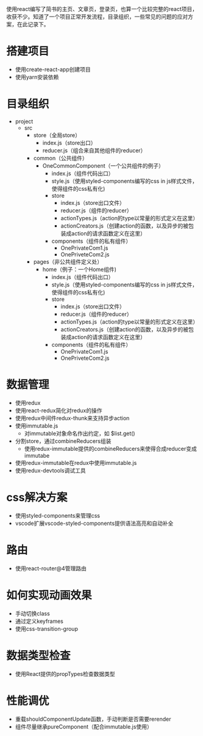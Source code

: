 使用react编写了简书的主页、文章页，登录页，也算一个比较完整的react项目，收获不少。知道了一个项目正常开发流程，目录组织，一些常见的问题的应对方案，在此记录下。

# 搭建项目

- 使用create-react-app创建项目
- 使用yarn安装依赖

# 目录组织

- project
    - src
        - store（全局store）
            - index.js（store出口）
            - reducer.js（组合来自其他组件的reducer）
        - common（公共组件）
            - OneCommonComponent（一个公共组件的例子）
                - index.js（组件代码出口）
                - style.js（使用styled-components编写的css in js样式文件，使得组件的css私有化)
                - store 
                    - index.js（store出口文件）
                    - reducer.js（组件的reducer）
                    - actionTypes.js（action的type以常量的形式定义在这里）
                    - actionCreators.js（创建action的函数，以及异步的被包装成action的请求函数定义在这里）
                - components（组件的私有组件）
                    - OnePrivateCom1.js
                    - OnePriveteCom2.js
        - pages（非公共组件定义处）
            - home（例子：一个Home组件)
                - index.js（组件代码出口）
                - style.js（使用styled-components编写的css in js样式文件，使得组件的css私有化)
                - store 
                    - index.js（store出口文件）
                    - reducer.js（组件的reducer）
                    - actionTypes.js（action的type以常量的形式定义在这里）
                    - actionCreators.js（创建action的函数，以及异步的被包装成action的请求函数定义在这里）
                - components（组件的私有组件）
                    - OnePrivateCom1.js
                    - OnePriveteCom2.js


# 数据管理

- 使用redux
- 使用react-redux简化对redux的操作
- 使用redux中间件redux-thunk来支持异步action
- 使用immutable.js
    - 对immutable对象命名作出约定，如 $list.get()
- 分割store，通过combineReducers组装
    - 使用redux-immutable提供的combineReducers来使得合成reducer变成immutabe
- 使用redux-immutable在redux中使用immutable.js
- 使用redux-devtools调试工具

# css解决方案

- 使用styled-components来管理css
- vscode扩展vscode-styled-components提供语法高亮和自动补全

# 路由

- 使用react-router@4管理路由

# 如何实现动画效果

- 手动切换class
- 通过定义keyframes
- 使用css-transition-group

# 数据类型检查
- 使用React提供的propTypes检查数据类型

# 性能调优
- 重载shouldComponentUpdate函数，手动判断是否需要rerender
- 组件尽量继承pureComponent（配合immutable.js使用）
